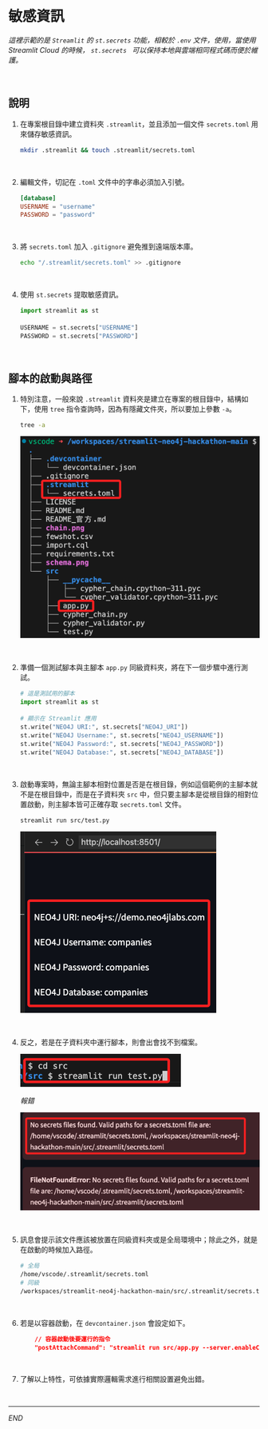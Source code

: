 # 敏感資訊

_這裡示範的是 `Streamlit` 的 `st.secrets` 功能，相較於 `.env` 文件，使用，當使用 Streamlit Cloud 的時候， `st.secrets ` 可以保持本地與雲端相同程式碼而便於維護。_

<br>

## 說明

1. 在專案根目錄中建立資料夾 `.streamlit`，並且添加一個文件 `secrets.toml` 用來儲存敏感資訊。

    ```bash
    mkdir .streamlit && touch .streamlit/secrets.toml
    ```

<br>

2. 編輯文件，切記在 `.toml` 文件中的字串必須加入引號。

    ```toml
    [database]
    USERNAME = "username"
    PASSWORD = "password"
    ```

<br>

3. 將 `secrets.toml` 加入 `.gitignore` 避免推到遠端版本庫。

    ```bash
    echo "/.streamlit/secrets.toml" >> .gitignore
    ```

<br>

4. 使用 `st.secrets` 提取敏感資訊。

    ```python
    import streamlit as st

    USERNAME = st.secrets["USERNAME"]
    PASSWORD = st.secrets["PASSWORD"]
    ```

<br>

## 腳本的啟動與路徑

1. 特別注意，一般來說 `.streamlit` 資料夾是建立在專案的根目錄中，結構如下，使用 `tree` 指令查詢時，因為有隱藏文件夾，所以要加上參數 `-a`。

    ```bash
    tree -a
    ```

    ![](images/img_13.png)

<br>

2. 準備一個測試腳本與主腳本 `app.py` 同級資料夾，將在下一個步驟中進行測試。

    ```python
    # 這是測試用的腳本
    import streamlit as st

    # 顯示在 Streamlit 應用
    st.write("NEO4J URI:", st.secrets["NEO4J_URI"])
    st.write("NEO4J Username:", st.secrets["NEO4J_USERNAME"])
    st.write("NEO4J Password:", st.secrets["NEO4J_PASSWORD"])
    st.write("NEO4J Database:", st.secrets["NEO4J_DATABASE"])
    ```

<br>

3. 啟動專案時，無論主腳本相對位置是否是在根目錄，例如這個範例的主腳本就不是在根目錄中，而是在子資料夾 `src` 中，但只要主腳本是從根目錄的相對位置啟動，則主腳本皆可正確存取 `secrets.toml` 文件。

    ```bash
    streamlit run src/test.py
    ```
    ![](images/img_14.png)

<br>

4. 反之，若是在子資料夾中運行腳本，則會出會找不到檔案。

    ![](images/img_15.png)

    _報錯_

    ![](images/img_16.png)

<br>

5. 訊息會提示該文件應該被放置在同級資料夾或是全局環境中；除此之外，就是在啟動的時候加入路徑。

    ```bash
    # 全局
    /home/vscode/.streamlit/secrets.toml
    # 同級
    /workspaces/streamlit-neo4j-hackathon-main/src/.streamlit/secrets.toml
    ```

<br>

6. 若是以容器啟動，在 `devcontainer.json` 會設定如下。

    ```json
        // 容器啟動後要運行的指令 
        "postAttachCommand": "streamlit run src/app.py --server.enableCORS false --server.enableXsrfProtection false",
    ```

<br>

7. 了解以上特性，可依據實際邏輯需求進行相關設置避免出錯。

<br>

___

_END_
